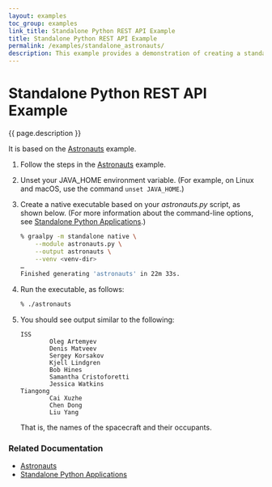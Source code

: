 ```yaml
---
layout: examples
toc_group: examples
link_title: Standalone Python REST API Example
title: Standalone Python REST API Example
permalink: /examples/standalone_astronauts/
description: This example provides a demonstration of creating a standalone executable from your Python application, using GraalVM Native Image. 
---
```


# Standalone Python REST API Example

{{ page.description }}

It is based on the [Astronauts](/examples/astronauts/) example.

1. Follow the steps in the [Astronauts](/examples/astronauts/) example.

2. Unset your JAVA_HOME environment variable. 
(For example, on Linux and macOS, use the command `unset JAVA_HOME`.)

3. Create a native executable based on your _astronauts.py_ script, as shown below.
(For more information about the command-line options, see [Standalone Python Applications](/reference/standalone-applications/).)

    ```bash
    % graalpy -m standalone native \
        --module astronauts.py \
        --output astronauts \
        --venv <venv-dir>
    …
    Finished generating 'astronauts' in 22m 33s.
    ```

4. Run the executable, as follows:

    ```bash
    % ./astronauts
    ```

5. You should see output similar to the following:

    ```
    ISS
            Oleg Artemyev
            Denis Matveev
            Sergey Korsakov
            Kjell Lindgren
            Bob Hines
            Samantha Cristoforetti
            Jessica Watkins
    Tiangong
            Cai Xuzhe
            Chen Dong
            Liu Yang
    ```

    That is, the names of the spacecraft and their occupants.

### Related Documentation
* [Astronauts](/examples/astronauts/)
* [Standalone Python Applications](/reference/standalone-applications/)